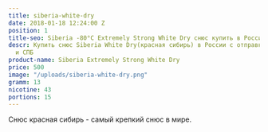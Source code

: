 ```yaml
---
title: siberia-white-dry
date: 2018-01-18 12:24:00 Z
position: 1
title-seo: Siberia -80°C Extremely Strong White Dry снюс купить в России
descr: Купить снюс Siberia White Dry(красная сибирь) в России с отправкой в Москву
  и СПБ
product-name: Siberia Extremely Strong White Dry
price: 500
image: "/uploads/siberia-white-dry.png"
gramm: 13
nicotine: 43
portions: 15
---
```


Снюс красная сибирь - самый крепкий снюс в мире.
